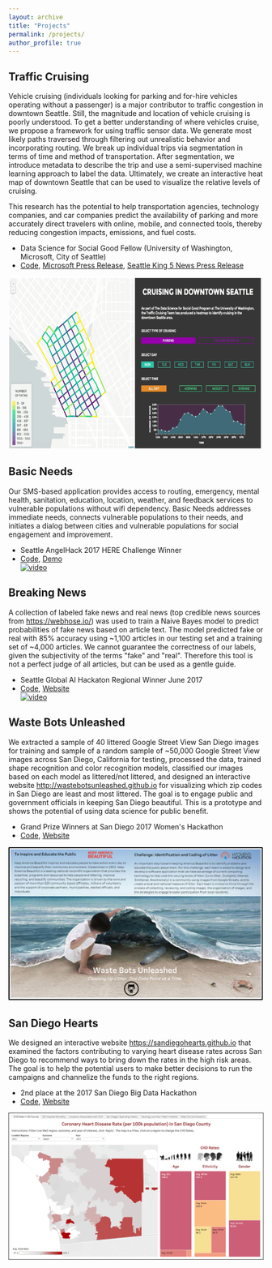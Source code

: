 ```yaml
---
layout: archive
title: "Projects"
permalink: /projects/
author_profile: true
---
```

## Traffic Cruising
Vehicle cruising (individuals looking for parking and for-hire vehicles operating without a passenger) is a major contributor to traffic congestion in downtown Seattle. Still, the magnitude and location of vehicle cruising is poorly understood. To get a better understanding of where vehicles cruise, we propose a framework for using traffic sensor data. We generate most likely paths traversed through filtering out unrealistic behavior and incorporating routing. We break up individual trips via segmentation in terms of time and method of transportation. After segmentation, we introduce metadata to describe the trip and use a semi-supervised machine learning approach to label the data. Ultimately, we create an interactive heat map of downtown Seattle that can be used to visualize the relative levels of cruising.

This research has the potential to help transportation agencies, technology companies, and car companies predict the availability of parking and more accurately direct travelers with online, mobile, and connected tools, thereby reducing congestion impacts, emissions, and fuel costs.

* Data Science for Social Good Fellow (University of Washington, Microsoft, City of Seattle)
* [Code](https://github.com/OrysyaStus/TrafficCruising-DSSG2017), [Microsoft Press Release](https://news.microsoft.com/features/students-create-something-really-incredible-broader-aim-help-two-cross-border-cities-thrive-together/), [Seattle King 5 News Press Release](https://www.king5.com/article/news/local/seattle/one-third-of-seattle-drivers-cruising-for-parking-rides-study-finds/281-465290202)<br />
<img src='/images/trafficCruising.PNG' width="500" height="340">

## Basic Needs
Our SMS-based application provides access to routing, emergency, mental health, sanitation, education, location, weather, and feedback services to vulnerable populations without wifi dependency. Basic Needs addresses immediate needs, connects vulnerable populations to their needs, and initiates a dialog between cities and vulnerable populations for social engagement and improvement.

* Seattle AngelHack 2017 HERE Challenge Winner
* [Code](https://github.com/OrysyaStus/basicneeds), [Demo](https://www.youtube.com/watch?v=Rk4o2yFx9z0)<br />
[![video](https://img.youtube.com/vi/Rk4o2yFx9z0/0.jpg)](https://www.youtube.com/watch?v=Rk4o2yFx9z0)

## Breaking News
A collection of labeled fake news and real news (top credible news sources from https://webhose.io/) was used to train a Naive Bayes model to predict probabilities of fake news based on article text. The model predicted fake or real with 85% accuracy using ~1,100 articles in our testing set and a training set of ~4,000 articles. We cannot guarantee the correctness of our labels, given the subjectivity of the terms "fake" and "real". Therefore this tool is not a perfect judge of all articles, but can be used as a gentle guide.

* Seattle Global AI Hackaton Regional Winner June 2017
* [Code](https://github.com/OrysyaStus/fakenews), [Website](http://newsbreakers.herokuapp.com/)<br />
[![video](https://img.youtube.com/vi/misls7a1ePo/0.jpg)](https://www.youtube.com/watch?v=misls7a1ePo)

## Waste Bots Unleashed
We extracted a sample of 40 littered Google Street View San Diego images for training and sample of a random sample of ~50,000 Google Street View images across San Diego, California for testing, processed the data, trained shape recognition and color recognition models, classified our images based on each model as littered/not littered, and designed an interactive website http://wastebotsunleashed.github.io for visualizing which zip codes in San Diego are least and most littered. The goal is to engage public and government officials in keeping San Diego beautiful. This is a prototype and shows the potential of using data science for public benefit.

* Grand Prize Winners at San Diego 2017 Women's Hackathon
* [Code](https://github.com/OrysyaStus/wastebotsunleashed.github.io), [Website](https://wastebotsunleashed.github.io/)<br />
<a href="http://wastebotsunleashed.github.io/">
<img src="/images/wasteBotsUnleashed.PNG" alt="Go to Waste Bots Unleashed Website">
</a>

## San Diego Hearts
We designed an interactive website https://sandiegohearts.github.io that examined the factors contributing to varying heart disease rates across San Diego to recommend ways to bring down the rates in the high risk areas. The goal is to help the potential users to make better decisions to run the campaigns and channelize the funds to the right regions.

* 2nd place at the 2017 San Diego Big Data Hackathon
* [Code](https://github.com/OrysyaStus/sandiegohearts.github.io), [Website](https://sandiegohearts.github.io/)<br />
<a href="https://sandiegohearts.github.io/">
<img src="/images/sanDiegoHearts.PNG" alt="Go to San Diego Hearts Website">
</a>
